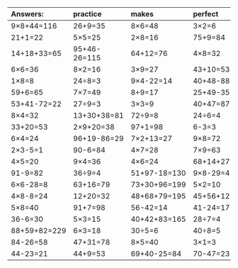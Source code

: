 | Answers: | practice | makes | perfect | ! |
| :--- | :--- | :--- | :--- | :--- |
| 9×8+44=116 | 26+9=35 | 8×6=48 | 3×2=6 | 2×5=10 | 
| 21+1=22 | 5×5=25 | 2×8=16 | 75+9=84 | 97-61=36 | 
| 14+18+33=65 | 95+46-26=115 | 64+12=76 | 4×8=32 | 54+85+29=168 | 
| 6×6=36 | 8×2=16 | 3×9=27 | 43+10=53 | 94+91+70=255 | 
| 1×8=8 | 24÷8=3 | 9×4-22=14 | 40+48-88=0 | 10÷2=5 | 
| 59+6=65 | 7×7=49 | 8+9=17 | 25+49-35=39 | 42÷6=7 | 
| 53+41-72=22 | 27÷9=3 | 3×3=9 | 40+47=87 | 46-4=42 | 
| 8×4=32 | 13+30+38=81 | 72÷9=8 | 24÷6=4 | 4×4=16 | 
| 33+20=53 | 2×9+20=38 | 97+1=98 | 6-3=3 | 2×7=14 | 
| 6×4=24 | 96+19-86=29 | 7×2+13=27 | 9×8=72 | 7+88-32=63 | 
| 2×3-5=1 | 90-6=84 | 4×7=28 | 7×9=63 | 8×9=72 | 
| 4×5=20 | 9×4=36 | 4×6=24 | 68+14+27=109 | 80+45-56=69 | 
| 91-9=82 | 36÷9=4 | 51+97-18=130 | 9×8-29=43 | 3×7-21=0 | 
| 6×6-28=8 | 63+16=79 | 73+30+96=199 | 5×2=10 | 2×6=12 | 
| 4×8-8=24 | 12+20=32 | 48+68+79=195 | 45+56+12=113 | 37-19=18 | 
| 5×8=40 | 91+7=98 | 56-42=14 | 41-24=17 | 8×3=24 | 
| 36-6=30 | 5×3=15 | 40+42+83=165 | 28÷7=4 | 9×2=18 | 
| 88+59+82=229 | 6×3=18 | 30÷5=6 | 40÷8=5 | 85-66=19 | 
| 84-26=58 | 47+31=78 | 8×5=40 | 3×1=3 | 85-79=6 | 
| 44-23=21 | 44+9=53 | 69+40-25=84 | 70-47=23 | 8÷4=2 | 
